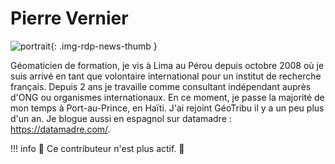 # Pierre Vernier

![portrait](https://cdn.geotribu.fr/img/internal/contributeurs/pver.jfif "portrait"){: .img-rdp-news-thumb }

Géomaticien de formation, je vis à Lima au Pérou depuis octobre 2008 où je suis arrivé en tant que volontaire international pour un institut de recherche français. Depuis 2 ans je travaille comme consultant indépendant auprès d'ONG ou organismes internationaux. En ce moment, je passe la majorité de mon temps à Port-au-Prince, en Haïti. J'ai rejoint GéoTribu il y a un peu plus d'un an. Je blogue aussi en espagnol sur datamadre : <https://datamadre.com/>.

!!! info
    :moyai: Ce contributeur n'est plus actif. :wave:
